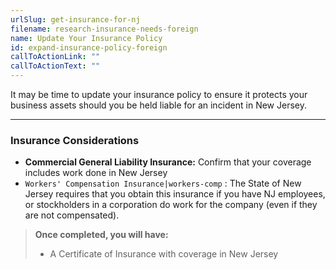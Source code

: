 ```yaml
---
urlSlug: get-insurance-for-nj
filename: research-insurance-needs-foreign
name: Update Your Insurance Policy
id: expand-insurance-policy-foreign
callToActionLink: ""
callToActionText: ""
---
```

It may be time to update your insurance policy to ensure it protects your business assets should you be held liable for an incident in New Jersey.

- - -

### Insurance Considerations

* **Commercial General Liability Insurance:** Confirm that your coverage includes work done in New Jersey
*  `Workers' Compensation Insurance|workers-comp` : The State of New Jersey requires that you obtain this insurance if you have NJ employees, or stockholders in a corporation do work for the company (even if they are not compensated).



> **Once completed, you will have:**
>
>  * A Certificate of Insurance with coverage in New Jersey